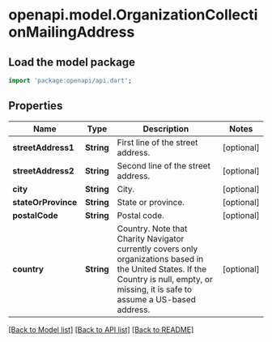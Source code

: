 # openapi.model.OrganizationCollectionMailingAddress

## Load the model package
```dart
import 'package:openapi/api.dart';
```

## Properties
Name | Type | Description | Notes
------------ | ------------- | ------------- | -------------
**streetAddress1** | **String** | First line of the street address. | [optional] 
**streetAddress2** | **String** | Second line of the street address. | [optional] 
**city** | **String** | City. | [optional] 
**stateOrProvince** | **String** | State or province. | [optional] 
**postalCode** | **String** | Postal code. | [optional] 
**country** | **String** | Country. Note that Charity Navigator currently covers only organizations based in the United States. If the Country is null, empty, or missing, it is safe to assume a US-based address. | [optional] 

[[Back to Model list]](../README.md#documentation-for-models) [[Back to API list]](../README.md#documentation-for-api-endpoints) [[Back to README]](../README.md)


